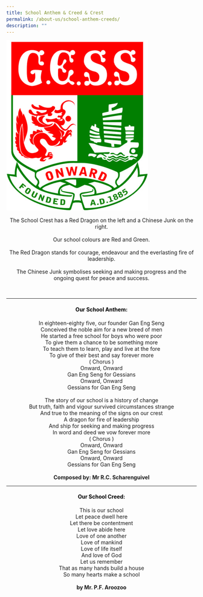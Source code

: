 ```yaml
---
title: School Anthem & Creed & Crest
permalink: /about-us/school-anthem-creeds/
description: ""
---
```

![GESS Crest](/images/cropped-GESS_Crest.jpeg)
<br>

<p style="text-align:center;">The School Crest has a Red Dragon on the left and a Chinese Junk on the right.<br><br>Our school colours are Red and Green.<br><br>The Red Dragon stands for courage, endeavour and the everlasting fire of leadership.<br><br>The Chinese Junk symbolises seeking and making progress and the ongoing quest for peace and success.<br></p>

<br>

----

<h4 style="color:black" align="center">Our School Anthem:</h4>


<p style="text-align:center;">In eighteen-eighty five, our founder Gan Eng Seng<br>Conceived the noble aim for a new breed of men<br>He started a free school for boys who were poor<br>To give them a chance to be something more<br>To teach them to learn, play and live at the fore<br>To give of their best and say forever more<br>( Chorus )<br>Onward, Onward<br>Gan Eng Seng for Gessians<br>Onward, Onward<br>Gessians for Gan Eng Seng<br><br>The story of our school is a history of change<br>But truth, faith and vigour survived circumstances strange<br>And true to the meaning of the signs on our crest<br>A dragon for fire of leadership<br>And ship for seeking and making progress<br>In word and deed we vow forever more<br>( Chorus )<br>Onward, Onward<br>Gan Eng Seng for Gessians<br>Onward, Onward<br>Gessians for Gan Eng Seng<br><br><strong>Composed by: Mr R.C. Scharenguivel</strong></p>

----

<h4 style="color:black" align="center">Our School Creed:
</h4>

<p style="text-align:center;">This is our school<br>Let peace dwell here<br>Let there be contentment<br>Let love abide here<br>Love of one another<br>Love of mankind<br>Love of life itself<br>And love of God<br>Let us remember<br>That as many hands build a house<br>So many hearts make a school<br><br><strong>by Mr. P.F. Aroozoo</strong><br></p>